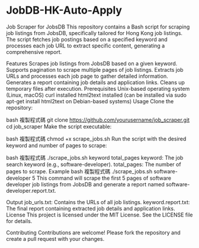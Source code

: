 # JobDB-HK-Auto-Apply
Job Scraper for JobsDB
This repository contains a Bash script for scraping job listings from JobsDB, specifically tailored for Hong Kong job listings. The script fetches job postings based on a specified keyword and processes each job URL to extract specific content, generating a comprehensive report.

Features
Scrapes job listings from JobsDB based on a given keyword.
Supports pagination to scrape multiple pages of job listings.
Extracts job URLs and processes each job page to gather detailed information.
Generates a report containing job details and application links.
Cleans up temporary files after execution.
Prerequisites
Unix-based operating system (Linux, macOS)
curl installed
html2text installed (can be installed via sudo apt-get install html2text on Debian-based systems)
Usage
Clone the repository:

bash
複製程式碼
git clone https://github.com/yourusername/job_scraper.git
cd job_scraper
Make the script executable:

bash
複製程式碼
chmod +x scrape_jobs.sh
Run the script with the desired keyword and number of pages to scrape:

bash
複製程式碼
./scrape_jobs.sh keyword total_pages
keyword: The job search keyword (e.g., software-developer).
total_pages: The number of pages to scrape.
Example
bash
複製程式碼
./scrape_jobs.sh software-developer 5
This command will scrape the first 5 pages of software developer job listings from JobsDB and generate a report named software-developer.report.txt.

Output
job_urls.txt: Contains the URLs of all job listings.
keyword.report.txt: The final report containing extracted job details and application links.
License
This project is licensed under the MIT License. See the LICENSE file for details.

Contributing
Contributions are welcome! Please fork the repository and create a pull request with your changes.
